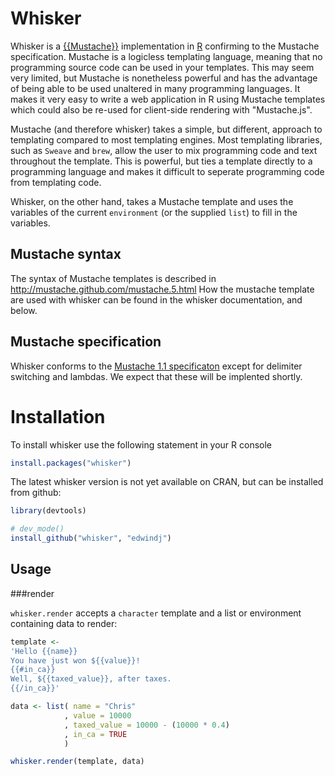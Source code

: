 Whisker
=======

Whisker is a [{{Mustache}}](http://mustache.github.com) implementation in 
[R](http://www.r-project.org/) confirming to the Mustache specification.
Mustache is a logicless templating language, meaning that no programming source
code can be used in your templates. This may seem very limited, but Mustache is 
nonetheless powerful and has the advantage of being able to be used unaltered in 
many programming languages. It makes it very easy to write a web application in R 
using Mustache templates which could also be re-used for client-side rendering with
"Mustache.js".

Mustache (and therefore whisker) takes a simple, but different, approach to
templating compared to most templating engines. Most templating libraries, 
such as `Sweave` and `brew`, allow the user to mix programming code and text 
throughout the template. This is powerful, but ties a template directly
to a programming language and makes it difficult to seperate programming code from 
templating code.

Whisker, on the other hand, takes a Mustache template and uses the variables of the 
current `environment` (or the supplied `list`) to fill in the variables.

Mustache syntax
---------------

The syntax of Mustache templates is described in http://mustache.github.com/mustache.5.html 
How the mustache template are used with whisker can be found in the whisker documentation, and below.

Mustache specification
----------------------
Whisker conforms to the [Mustache 1.1 specificaton](https://github.com/mustache/spec) except for delimiter switching and
lambdas. We expect that these will be implented shortly.

Installation
============

To install whisker use the following statement in your R console

```R
install.packages("whisker")
```

The latest whisker version is not yet available on CRAN, but can be installed from github:

```R
library(devtools)

# dev_mode()
install_github("whisker", "edwindj")
```

Usage
-----

###render

`whisker.render` accepts a `character` template and a list or environment containing data to render:

```R
template <- 
'Hello {{name}}
You have just won ${{value}}!
{{#in_ca}}
Well, ${{taxed_value}}, after taxes.
{{/in_ca}}'

data <- list( name = "Chris"
            , value = 10000
            , taxed_value = 10000 - (10000 * 0.4)
            , in_ca = TRUE
            )

whisker.render(template, data)
```
